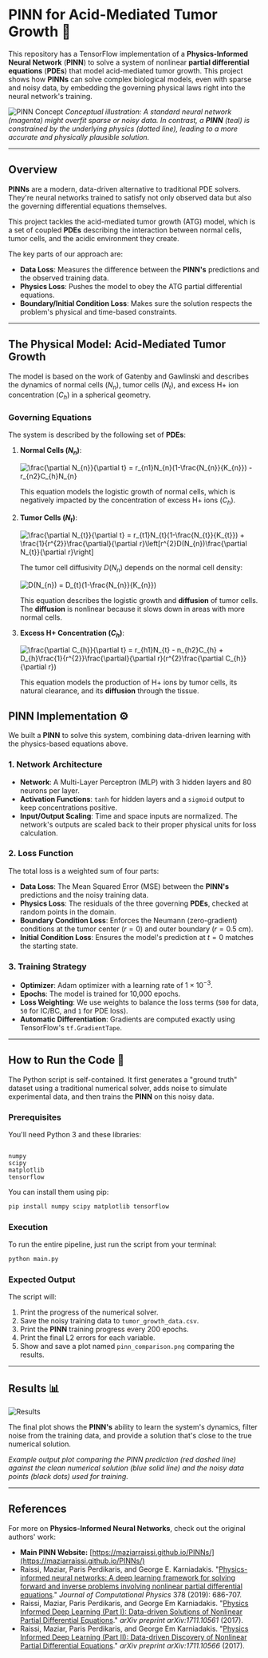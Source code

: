 # PINN for Acid-Mediated Tumor Growth 🧠

This repository has a TensorFlow implementation of a **Physics-Informed Neural Network** (**PINN**) to solve a system of nonlinear **partial differential equations** (**PDEs**) that model acid-mediated tumor growth. This project shows how **PINNs** can solve complex biological models, even with sparse and noisy data, by embedding the governing physical laws right into the neural network's training.

![PINN Concept](./Assets/concept.webp)
_Conceptual illustration: A standard neural network (magenta) might overfit sparse or noisy data. In contrast, a **PINN** (teal) is constrained by the underlying physics (dotted line), leading to a more accurate and physically plausible solution._

---

## Overview

**PINNs** are a modern, data-driven alternative to traditional PDE solvers. They're neural networks trained to satisfy not only observed data but also the governing differential equations themselves.

This project tackles the acid-mediated tumor growth (ATG) model, which is a set of coupled **PDEs** describing the interaction between normal cells, tumor cells, and the acidic environment they create.

The key parts of our approach are:

- **Data Loss**: Measures the difference between the **PINN's** predictions and the observed training data.
- **Physics Loss**: Pushes the model to obey the ATG partial differential equations.
- **Boundary/Initial Condition Loss**: Makes sure the solution respects the problem's physical and time-based constraints.

---

## The Physical Model: Acid-Mediated Tumor Growth

The model is based on the work of Gatenby and Gawlinski and describes the dynamics of normal cells ($N_n$), tumor cells ($N_t$), and excess H+ ion concentration ($C_h$) in a spherical geometry.

### Governing Equations

The system is described by the following set of **PDEs**:

1.  **Normal Cells ($N_n$)**:

    <img src="https://latex.codecogs.com/svg.latex?\frac{\partial&space;N_{n}}{\partial&space;t}&space;=&space;r_{n1}N_{n}(1-\frac{N_{n}}{K_{n}})&space;-&space;r_{n2}C_{h}N_{n}" title="\frac{\partial N_{n}}{\partial t} = r_{n1}N_{n}(1-\frac{N_{n}}{K_{n}}) - r_{n2}C_{h}N_{n}" />

    This equation models the logistic growth of normal cells, which is negatively impacted by the concentration of excess H+ ions ($C_h$).

2.  **Tumor Cells ($N_t$)**:

    <img src="https://latex.codecogs.com/svg.latex?\frac{\partial&space;N_{t}}{\partial&space;t}&space;=&space;r_{t1}N_{t}(1-\frac{N_{t}}{K_{t}})&space;&plus;&space;\frac{1}{r^{2}}\frac{\partial}{\partial&space;r}\left[r^{2}D(N_{n})\frac{\partial&space;N_{t}}{\partial&space;r}\right]" title="\frac{\partial N_{t}}{\partial t} = r_{t1}N_{t}(1-\frac{N_{t}}{K_{t}}) + \frac{1}{r^{2}}\frac{\partial}{\partial r}\left[r^{2}D(N_{n})\frac{\partial N_{t}}{\partial r}\right]" />

    The tumor cell diffusivity $D(N_{n})$ depends on the normal cell density:

    <img src="https://latex.codecogs.com/svg.latex?D(N_{n})&space;=&space;D_{t}(1-\frac{N_{n}}{K_{n}})" title="D(N_{n}) = D_{t}(1-\frac{N_{n}}{K_{n}})" />

    This equation describes the logistic growth and **diffusion** of tumor cells. The **diffusion** is nonlinear because it slows down in areas with more normal cells.

3.  **Excess H+ Concentration ($C_h$)**:

    <img src="https://latex.codecogs.com/svg.latex?\frac{\partial&space;C_{h}}{\partial&space;t}&space;=&space;r_{h1}N_{t}&space;-&space;n_{h2}C_{h}&space;&plus;&space;D_{h}\frac{1}{r^{2}}\frac{\partial}{\partial&space;r}(r^{2}\frac{\partial&space;C_{h}}{\partial&space;r})" title="\frac{\partial C_{h}}{\partial t} = r_{h1}N_{t} - n_{h2}C_{h} + D_{h}\frac{1}{r^{2}}\frac{\partial}{\partial r}(r^{2}\frac{\partial C_{h}}{\partial r})" />

    This equation models the production of H+ ions by tumor cells, its natural clearance, and its **diffusion** through the tissue.

## PINN Implementation ⚙️

We built a **PINN** to solve this system, combining data-driven learning with the physics-based equations above.

### 1. Network Architecture

- **Network**: A Multi-Layer Perceptron (MLP) with 3 hidden layers and 80 neurons per layer.
- **Activation Functions**: `tanh` for hidden layers and a `sigmoid` output to keep concentrations positive.
- **Input/Output Scaling**: Time and space inputs are normalized. The network's outputs are scaled back to their proper physical units for loss calculation.

### 2. Loss Function

The total loss is a weighted sum of four parts:

- **Data Loss**: The Mean Squared Error (MSE) between the **PINN's** predictions and the noisy training data.
- **Physics Loss**: The residuals of the three governing **PDEs**, checked at random points in the domain.
- **Boundary Condition Loss**: Enforces the Neumann (zero-gradient) conditions at the tumor center ($r=0$) and outer boundary ($r=0.5$ cm).
- **Initial Condition Loss**: Ensures the model's prediction at $t=0$ matches the starting state.

### 3. Training Strategy

- **Optimizer**: Adam optimizer with a learning rate of $1 \times 10^{-3}$.
- **Epochs**: The model is trained for 10,000 epochs.
- **Loss Weighting**: We use weights to balance the loss terms (`500` for data, `50` for IC/BC, and `1` for PDE loss).
- **Automatic Differentiation**: Gradients are computed exactly using TensorFlow's `tf.GradientTape`.

---

## How to Run the Code 🚀

The Python script is self-contained. It first generates a "ground truth" dataset using a traditional numerical solver, adds noise to simulate experimental data, and then trains the **PINN** on this noisy data.

### Prerequisites

You'll need Python 3 and these libraries:

```

numpy
scipy
matplotlib
tensorflow

```

You can install them using pip:

```bash
pip install numpy scipy matplotlib tensorflow
```

### Execution

To run the entire pipeline, just run the script from your terminal:

```bash
python main.py
```

### Expected Output

The script will:

1.  Print the progress of the numerical solver.
2.  Save the noisy training data to `tumor_growth_data.csv`.
3.  Print the **PINN** training progress every 200 epochs.
4.  Print the final L2 errors for each variable.
5.  Show and save a plot named `pinn_comparison.png` comparing the results.

---

## Results 📊

![Results](./Assets/pinn_comparison.png)

The final plot shows the **PINN's** ability to learn the system's dynamics, filter noise from the training data, and provide a solution that's close to the true numerical solution.

_Example output plot comparing the PINN prediction (red dashed line) against the clean numerical solution (blue solid line) and the noisy data points (black dots) used for training._

---

## References

For more on **Physics-Informed Neural Networks**, check out the original authors' work:

- **Main PINN Website:** [https://maziarraissi.github.io/PINNs/](https://maziarraissi.github.io/PINNs/)
- Raissi, Maziar, Paris Perdikaris, and George E. Karniadakis. "[Physics-informed neural networks: A deep learning framework for solving forward and inverse problems involving nonlinear partial differential equations](https://www.sciencedirect.com/science/article/pii/S0021999118307125)." _Journal of Computational Physics_ 378 (2019): 686-707.
- Raissi, Maziar, Paris Perdikaris, and George Em Karniadakis. "[Physics Informed Deep Learning (Part I): Data-driven Solutions of Nonlinear Partial Differential Equations](https://arxiv.org/abs/1711.10561)." _arXiv preprint arXiv:1711.10561_ (2017).
- Raissi, Maziar, Paris Perdikaris, and George Em Karniadakis. "[Physics Informed Deep Learning (Part II): Data-driven Discovery of Nonlinear Partial Differential Equations](https://arxiv.org/abs/1711.10566)." _arXiv preprint arXiv:1711.10566_ (2017).
